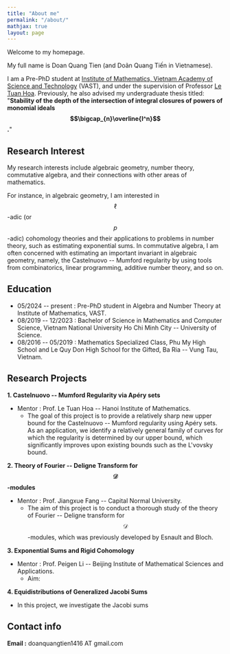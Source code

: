 ```yaml
---
title: "About me"
permalink: "/about/"
mathjax: true
layout: page
---
```


Welcome to my homepage.

My full name is Doan Quang Tien (and Doãn Quang Tiến in Vietnamese).

I am a Pre-PhD student at [Institute of Mathematics, Vietnam Academy of Science and Technology](http://math.ac.vn/en/trang-chu/gioi-thieu-vien-toan.html) (VAST), and under the supervision of Professor [Le Tuan Hoa](http://math.ac.vn/en/component/staff/?task=getProfile&staffID=25). Previously, he also advised my undergraduate thesis titled: "**Stability of the depth of the intersection of integral closures of powers of monomial ideals $$\bigcap_{n}\overline{I^n}$$.**"

## Research Interest

My research interests include algebraic geometry, number theory, commutative algebra, and their connections with other areas of mathematics.

For instance, in algebraic geometry, I am interested in $$\ell$$-adic (or $$p$$-adic) cohomology theories and their applications to problems in number theory, such as estimating exponential sums. In commutative algebra, I am often concerned with estimating an important invariant in algebraic geometry, namely, the Castelnuovo -- Mumford regularity by using tools from combinatorics, linear programming, additive number theory, and so on.

## Education
 - 05/2024 -- present : Pre-PhD student in Algebra and Number Theory at Institute of Mathematics, VAST.
 - 08/2019 -- 12/2023 : Bachelor of Science in Mathematics and Computer Science, Vietnam National University Ho Chi Minh City -- University of Science.
 - 08/2016 -- 05/2019 : Mathematics Specialized Class, Phu My High School and Le Quy Don High School for the Gifted, Ba Ria -- Vung Tau, Vietnam.

## Research Projects

**1. Castelnuovo -- Mumford Regularity via Apéry sets**
- Mentor : Prof. Le Tuan Hoa -- Hanoi Institute of Mathematics.
  - The goal of this project is to provide a relatively sharp new upper bound for the Castelnuovo -- Mumford regularity using Apéry sets. As an application, we identify a relatively general family of curves for which the regularity is determined by our upper bound, which significantly improves upon existing bounds such as the L'vovsky bound.

**2. Theory of Fourier -- Deligne Transform for $$\mathscr{D}$$-modules**
- Mentor : Prof. Jiangxue Fang -- Capital Normal University.
  - The aim of this project is to conduct a thorough study of the theory of Fourier -- Deligne transform for $$\mathscr{D}$$-modules, which was previously developed by Esnault and Bloch.

 **3. Exponential Sums and Rigid Cohomology**
- Mentor : Prof. Peigen Li -- Beijing Institute of Mathematical Sciences and Applications.
  - Aim: 

 **4. Equidistributions of Generalized Jacobi Sums**
- In this project, we investigate the Jacobi sums

## Contact info

**Email :** doanquangtien1416 AT gmail.com
